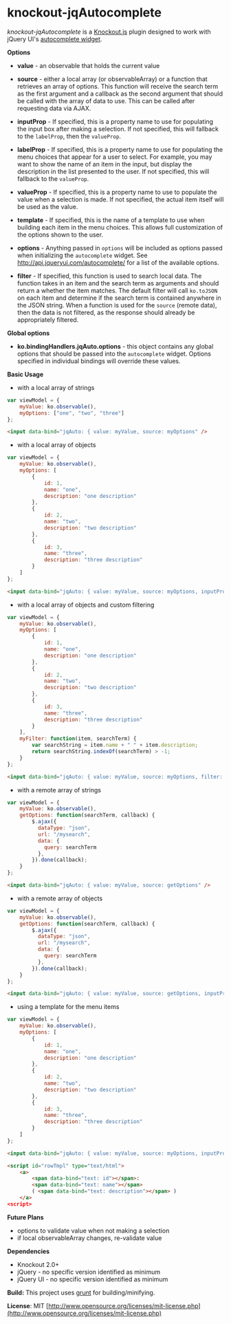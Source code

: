 knockout-jqAutocomplete
================
*knockout-jqAutocomplete* is a [Knockout.js](http://knockoutjs.com/) plugin designed to work with jQuery UI's [autocomplete widget](http://jqueryui.com/autocomplete/).

**Options**

* **value** - an observable that holds the current value

* **source** - either a local array (or observableArray) or a function that retrieves an array of options. This function will receive the search term as the first argument and a callback as the second argument that should be called with the array of data to use. This can be called after requesting data via AJAX.

* **inputProp** - If specified, this is a property name to use for populating the input box after making a selection. If not specified, this will fallback to the `labelProp`, then the `valueProp`.

* **labelProp** - If specified, this is a property name to use for populating the menu choices that appear for a user to select. For example, you may want to show the name of an item in the input, but display the description in the list presented to the user. If not specified, this will fallback to the `valueProp`.

* **valueProp** - If specified, this is a property name to use to populate the value when a selection is made. If not specified, the actual item itself will be used as the value.

* **template** - If specified, this is the name of a template to use when building each item in the menu choices. This allows full customization of the options shown to the user.

* **options** - Anything passed in `options` will be included as options passed when initializing the `autocomplete` widget. See http://api.jqueryui.com/autocomplete/ for a list of the available options.

* **filter** - If specified, this function is used to search local data. The function takes in an item and the search term as arguments and should return a whether the item matches. The default filter will call `ko.toJSON` on each item and determine if the search term is contained anywhere in the JSON string. When a function is used for the `source` (remote data), then the data is not filtered, as the response should already be appropriately filtered.

**Global options**

* **ko.bindingHandlers.jqAuto.options** - this object contains any global options that should be passed into the `autocomplete` widget. Options specified in individual bindings will override these values.

**Basic Usage**

* with a local array of strings

```js
var viewModel = {
    myValue: ko.observable(),
    myOptions: ["one", "two", "three"]
};
```

```html
<input data-bind="jqAuto: { value: myValue, source: myOptions" />
```

* with a local array of objects

```js
var viewModel = {
    myValue: ko.observable(),
    myOptions: [
        {
            id: 1,
            name: "one",
            description: "one description"
        },
        {
            id: 2,
            name: "two",
            description: "two description"
        },
        {
            id: 3,
            name: "three",
            description: "three description"
        }
    ]
};
```

```html
<input data-bind="jqAuto: { value: myValue, source: myOptions, inputProp: 'name', labelProp: 'description', valueProp: 'id' }" />
```

* with a local array of objects and custom filtering

```js
var viewModel = {
    myValue: ko.observable(),
    myOptions: [
        {
            id: 1,
            name: "one",
            description: "one description"
        },
        {
            id: 2,
            name: "two",
            description: "two description"
        },
        {
            id: 3,
            name: "three",
            description: "three description"
        }
    ],
    myFilter: function(item, searchTerm) {
        var searchString = item.name + " " + item.description;
        return searchString.indexOf(searchTerm) > -1;
    }
};
```

```html
<input data-bind="jqAuto: { value: myValue, source: myOptions, filter: myFilter, labelProp: 'name' }" />
```

* with a remote array of strings

```js
var viewModel = {
    myValue: ko.observable(),
    getOptions: function(searchTerm, callback) {
        $.ajax({
          dataType: "json",
          url: "/mysearch",
          data: {
            query: searchTerm
          },
        }).done(callback);
    }
};
```

```html
<input data-bind="jqAuto: { value: myValue, source: getOptions" />
```

* with a remote array of objects

```js
var viewModel = {
    myValue: ko.observable(),
    getOptions: function(searchTerm, callback) {
        $.ajax({
          dataType: "json",
          url: "/mysearch",
          data: {
            query: searchTerm
          },
        }).done(callback);
    }
};
```

```html
<input data-bind="jqAuto: { value: myValue, source: getOptions, inputProp: 'name', labelProp: 'description', valueProp: 'id' }" />
```

* using a template for the menu items

```js
var viewModel = {
    myValue: ko.observable(),
    myOptions: [
        {
            id: 1,
            name: "one",
            description: "one description"
        },
        {
            id: 2,
            name: "two",
            description: "two description"
        },
        {
            id: 3,
            name: "three",
            description: "three description"
        }
    ]
};
```

```html
<input data-bind="jqAuto: { value: myValue, source: myOptions, inputProp: 'name', labelProp: 'description', valueProp: 'id', template: 'rowTmpl' }" />

<script id="rowTmpl" type="text/html">
    <a>
        <span data-bind="text: id"></span>:
        <span data-bind="text: name"></span>
        ( <span data-bind="text: description"></span> )
    </a>
<script>
```

**Future Plans**

* options to validate value when not making a selection
* if local observableArray changes, re-validate value

**Dependencies**

* Knockout 2.0+
* jQuery - no specific version identified as minimum
* jQuery UI - no specific version identified as minimum


**Build:** This project uses [grunt](http://gruntjs.com/) for building/minifying.

**License**: MIT [http://www.opensource.org/licenses/mit-license.php](http://www.opensource.org/licenses/mit-license.php)